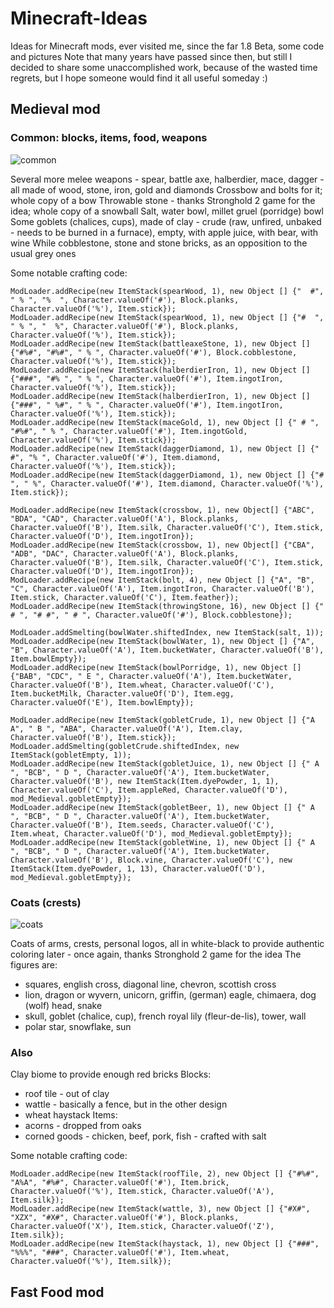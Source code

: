# Minecraft-Ideas
Ideas for Minecraft mods, ever visited me, since the far 1.8 Beta, some code and pictures
Note that many years have passed since then, but still I decided to share some unaccomplished work, because of the wasted time regrets, but I hope someone would find it all useful someday :)

## Medieval mod

### Common: blocks, items, food, weapons

![common](https://github.com/MxGrv/Minecraft-Ideas/assets/18613763/87506e24-3a6b-405d-b61d-28237c9763fa)

Several more melee weapons - spear, battle axe, halberdier, mace, dagger - all made of wood, stone, iron, gold and diamonds
Crossbow and bolts for it; whole copy of a bow
Throwable stone - thanks Stronghold 2 game for the idea; whole copy of a snowball
Salt, water bowl, millet gruel (porridge) bowl
Some goblets (chalices, cups), made of clay - crude (raw, unfired, unbaked - needs to be burned in a furnace), empty, with apple juice, with bear, with wine
While cobblestone, stone and stone bricks, as an opposition to the usual grey ones

Some notable crafting code:
```
ModLoader.addRecipe(new ItemStack(spearWood, 1), new Object [] {"  #", " % ", "%  ", Character.valueOf('#'), Block.planks, Character.valueOf('%'), Item.stick});
ModLoader.addRecipe(new ItemStack(spearWood, 1), new Object [] {"#  ", " % ", "  %", Character.valueOf('#'), Block.planks, Character.valueOf('%'), Item.stick});
ModLoader.addRecipe(new ItemStack(battleaxeStone, 1), new Object [] {"#%#", "#%#", " % ", Character.valueOf('#'), Block.cobblestone, Character.valueOf('%'), Item.stick});
ModLoader.addRecipe(new ItemStack(halberdierIron, 1), new Object [] {"###", "#% ", " % ", Character.valueOf('#'), Item.ingotIron, Character.valueOf('%'), Item.stick});
ModLoader.addRecipe(new ItemStack(halberdierIron, 1), new Object [] {"###", " %#", " % ", Character.valueOf('#'), Item.ingotIron, Character.valueOf('%'), Item.stick});
ModLoader.addRecipe(new ItemStack(maceGold, 1), new Object [] {" # ", "#%#", " % ", Character.valueOf('#'), Item.ingotGold, Character.valueOf('%'), Item.stick});
ModLoader.addRecipe(new ItemStack(daggerDiamond, 1), new Object [] {" #", "% ", Character.valueOf('#'), Item.diamond, Character.valueOf('%'), Item.stick});
ModLoader.addRecipe(new ItemStack(daggerDiamond, 1), new Object [] {"# ", " %", Character.valueOf('#'), Item.diamond, Character.valueOf('%'), Item.stick});

ModLoader.addRecipe(new ItemStack(crossbow, 1), new Object[] {"ABC", "BDA", "CAD", Character.valueOf('A'), Block.planks, Character.valueOf('B'), Item.silk, Character.valueOf('C'), Item.stick, Character.valueOf('D'), Item.ingotIron});
ModLoader.addRecipe(new ItemStack(crossbow, 1), new Object[] {"CBA", "ADB", "DAC", Character.valueOf('A'), Block.planks, Character.valueOf('B'), Item.silk, Character.valueOf('C'), Item.stick, Character.valueOf('D'), Item.ingotIron});
ModLoader.addRecipe(new ItemStack(bolt, 4), new Object [] {"A", "B", "C", Character.valueOf('A'), Item.ingotIron, Character.valueOf('B'), Item.stick, Character.valueOf('C'), Item.feather});
ModLoader.addRecipe(new ItemStack(throwingStone, 16), new Object [] {" # ", "# #", " # ", Character.valueOf('#'), Block.cobblestone});

ModLoader.addSmelting(bowlWater.shiftedIndex, new ItemStack(salt, 1)); 
ModLoader.addRecipe(new ItemStack(bowlWater, 1), new Object [] {"A", "B", Character.valueOf('A'), Item.bucketWater, Character.valueOf('B'), Item.bowlEmpty});
ModLoader.addRecipe(new ItemStack(bowlPorridge, 1), new Object [] {"BAB", "CDC", " E ", Character.valueOf('A'), Item.bucketWater, Character.valueOf('B'), Item.wheat, Character.valueOf('C'), Item.bucketMilk, Character.valueOf('D'), Item.egg, Character.valueOf('E'), Item.bowlEmpty});

ModLoader.addRecipe(new ItemStack(gobletCrude, 1), new Object [] {"A A", " B ", "ABA", Character.valueOf('A'), Item.clay, Character.valueOf('B'), Item.stick});
ModLoader.addSmelting(gobletCrude.shiftedIndex, new ItemStack(gobletEmpty, 1));
ModLoader.addRecipe(new ItemStack(gobletJuice, 1), new Object [] {" A ", "BCB", " D ", Character.valueOf('A'), Item.bucketWater, Character.valueOf('B'), new ItemStack(Item.dyePowder, 1, 1), Character.valueOf('C'), Item.appleRed, Character.valueOf('D'), mod_Medieval.gobletEmpty});
ModLoader.addRecipe(new ItemStack(gobletBeer, 1), new Object [] {" A ", "BCB", " D ", Character.valueOf('A'), Item.bucketWater, Character.valueOf('B'), Item.seeds, Character.valueOf('C'), Item.wheat, Character.valueOf('D'), mod_Medieval.gobletEmpty});
ModLoader.addRecipe(new ItemStack(gobletWine, 1), new Object [] {" A ", "BCB", " D ", Character.valueOf('A'), Item.bucketWater, Character.valueOf('B'), Block.vine, Character.valueOf('C'), new ItemStack(Item.dyePowder, 1, 13), Character.valueOf('D'), mod_Medieval.gobletEmpty});
```

### Coats (crests)

![coats](https://github.com/MxGrv/Minecraft-Ideas/assets/18613763/53e2b8de-c3b4-4730-943b-f3b8cc54b80c)

Coats of arms, crests, personal logos, all in white-black to provide authentic coloring later - once again, thanks Stronghold 2 game for the idea
The figures are:
* squares, english cross, diagonal line, chevron, scottish cross
* lion, dragon or wyvern, unicorn, griffin, (german) eagle, chimaera, dog (wolf) head, snake
* skull, goblet (chalice, cup), french royal lily (fleur-de-lis), tower, wall
* polar star, snowflake, sun

### Also

Clay biome to provide enough red bricks
Blocks:
* roof tile - out of clay
* wattle - basically a fence, but in the other design
* wheat haystack
Items:
* acorns - dropped from oaks
* corned goods - chicken, beef, pork, fish - crafted with salt

Some notable crafting code:
```
ModLoader.addRecipe(new ItemStack(roofTile, 2), new Object [] {"#%#", "A%A", "#%#", Character.valueOf('#'), Item.brick, Character.valueOf('%'), Item.stick, Character.valueOf('A'), Item.silk});
ModLoader.addRecipe(new ItemStack(wattle, 3), new Object [] {"#X#", "XZX", "#X#", Character.valueOf('#'), Block.planks, Character.valueOf('X'), Item.stick, Character.valueOf('Z'), Item.silk});
ModLoader.addRecipe(new ItemStack(haystack, 1), new Object [] {"###", "%%%", "###", Character.valueOf('#'), Item.wheat, Character.valueOf('%'), Item.silk});
```

## Fast Food mod
